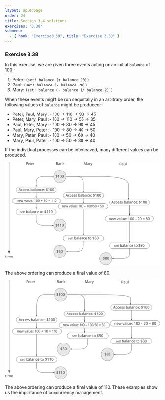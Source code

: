 ```yaml
---
layout: spiedpage
order: 24
title: Section 3.4 solutions
exercises: '3.38'
submenu:
  - { hook: "Exercise3_38", title: "Exercise 3.38" }
---
```


### Exercise 3.38<a id="Exercise3_38">&nbsp;</a>

In this exercise, we are given three events acting on an initial `balance` of 100:-

1) Peter: `(set! balance (+ balance 10))`
2) Paul: `(set! balance (- balance 20))`
3) Mary: `(set! balance (- balance (/ balance 2)))`

When these events might be run sequntally in an arbitrary order, the following values of `balance` might be produced:-

- Peter, Paul, Mary :- 100 -> 110 -> 90 -> 45
- Peter, Mary, Paul :- 100 -> 110 -> 55 -> 35
- Paul, Peter, Mary :- 100 -> 80 -> 90 -> 45
- Paul, Mary, Peter :- 100 -> 80 -> 40 -> 50
- Mary, Peter, Paul :- 100 -> 50 -> 60 -> 40
- Mary, Paul, Pater :- 100 -> 50 -> 30 -> 40

If the individual processes can be interleaved, many different values can be produced.

![Possibility 1](/images/Ex3_38_Part1.svg)

The above ordering can produce a final value of 80.

![Possibility 2](/images/Ex3_38_Part2.svg)

The above ordering can produce a final value of 110. These examples show us the importance of concurrency management.